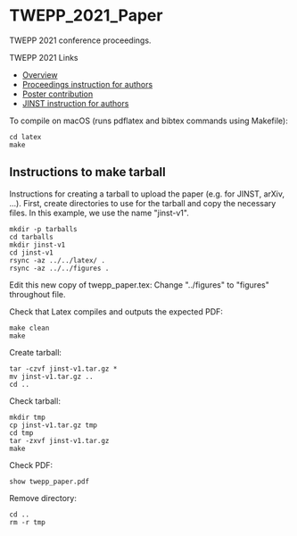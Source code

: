 # TWEPP_2021_Paper

TWEPP 2021 conference proceedings.

TWEPP 2021 Links
- [Overview](https://indico.cern.ch/event/1019078/)
- [Proceedings instruction for authors](https://indico.cern.ch/event/1019078/page/22920-proceedings-instruction-for-authors)
- [Poster contribution](https://indico.cern.ch/event/1019078/contributions/4444260/)
- [JINST instruction for authors](https://jinst.sissa.it/jinst/help/helpLoader.jsp?pgType=author)

To compile on macOS (runs pdflatex and bibtex commands using Makefile):
```
cd latex
make
```

## Instructions to make tarball

Instructions for creating a tarball to upload the paper (e.g. for JINST, arXiv, ...).
First, create directories to use for the tarball and copy the necessary files.
In this example, we use the name "jinst-v1".
```
mkdir -p tarballs
cd tarballs
mkdir jinst-v1
cd jinst-v1
rsync -az ../../latex/ .
rsync -az ../../figures .
```

Edit this new copy of twepp_paper.tex: Change "../figures" to "figures" throughout file.

Check that Latex compiles and outputs the expected PDF:
```
make clean
make
```

Create tarball:
```
tar -czvf jinst-v1.tar.gz *
mv jinst-v1.tar.gz ..
cd ..
```

Check tarball:
```
mkdir tmp
cp jinst-v1.tar.gz tmp
cd tmp
tar -zxvf jinst-v1.tar.gz
make
```

Check PDF:
```
show twepp_paper.pdf
```

Remove directory:
```
cd ..
rm -r tmp
```
